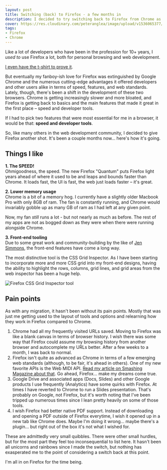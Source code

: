 ```yaml
---
layout: post
title: Switching (back) to Firefox - a few months in
description: I decided to try switching back to Firefox from Chrome as my primary development browser a few months ago. Here's how it's going.
cover: https://res.cloudinary.com/peteranglea/image/upload/v1536065377/new222-21-1400x720.png
tags: 
- Firefox
- Chrome
---
```


Like a lot of developers who have been in the profession for 10+ years, I *used to* use Firefox a lot, both for personal browsing and web development. 

[I even have the t-shirt to prove it](https://twitter.com/peteranglea/status/1016723311735328768).

But eventually my fanboy-ish love for Firefox was extinguished by Google Chrome and the numerous cutting-edge advantages it offered developers and other users alike in terms of speed, features, and web standards. Lately, though, there's been a shift in the development of these two browsers. Chrome is getting increasingly slower and more bloated, and Firefox is getting back to basics and the main features that made it great in the first place – speed and developer tools.

If I had to pick two features that were most essential for me in a browser, it would be that: **speed and developer tools**.

So, like many others in the web development community, I decided to give Firefox another shot. It's been a couple months now... here's how it's going.

## Things I like

**1. The SPEED!**  
Ohmigoodness, the speed. The new Firefox "Quantum" puts Firefox light years ahead of where it used to be and leaps and bounds faster than Chrome. It loads fast, the UI is fast, the web just loads faster – it's great.

**2. Lower memory usage**  
Chrome is a bit of a memory hog. I currently have a slightly older Macbook Pro with only 8GB of ram. The fan is constantly running, and Chrome would invariably gobble up as many GB of ram as I had left at any given point.

Now, my fan *still* runs a lot - but not nearly as much as before. The rest of my apps are not as bogged down as they were when there were running alongside Chrome.

**3. Front-end tooling**  
Due to some great work and community-building by the like of [Jen Simmons](https://twitter.com/jensimmons), the front-end features have come a long way. 

The most distinctive tool is the CSS Grid Inspector. As I have been starting to incorporate more and more CSS grid into my front-end designs, having the ability to highlight the rows, columns, grid lines, and grid areas from the web inspector has been a huge help.

![Firefox CSS Grid Inspector tool](https://res.cloudinary.com/peteranglea/image/upload/c_scale,e_shadow:40,w_1000/v1536067013/usf-css-grid.jpg)

## Pain points

As with any migration, it hasn't been without its pain points. Mostly that was just me getting used to the layout of tools and options and relearning how they work in Firefox compared to Chrome.

1. Chrome had all my frequently visited URLs saved. Moving to Firefox was like a blank canvas in terms of browser history. I wish there was some way that Firefox could assume my browsing history from another browser and autocomplete my URLs better. After a few weeks to a month, I was back to normal.
2. Firefox isn't quite as advanced as Chrome in terms of a few emerging web standards (although, to be fair, it's ahead in others). One of my new favorite APIs is the Web MIDI API. [Read my article on Smashing Magazine about that](https://www.smashingmagazine.com/2018/03/web-midi-api/). Go ahead, Firefox... make my dreams come true.
3. Google Drive and associated apps (Docs, Slides) and other Google products I use frequently (Analytics) have some quirks with Firefox. At times I have reverted to Chrome to run a Slides presentation. That's probably on Google, not Firefox, but it's worth noting that I've been tripped up numerous times since I lean pretty heavily on some of those tools.
4. I wish Firefox had better native PDF support. Instead of downloading and opening a PDF outside of Firefox everytime, I wish it opened up in a new tab like Chrome does. Maybe I'm doing it wrong... maybe there's a plugin... but right out of the box it's not what I wished for.

These are admittedly very small quibbles. There were other small hurdles, but for the most part they feel too inconsequential to list here. It hasn't been all unicorns and rainbows since I made the switch, but nothing has exasperated me to the point of considering a switch back at this point.

I'm all in on Firefox for the time being.